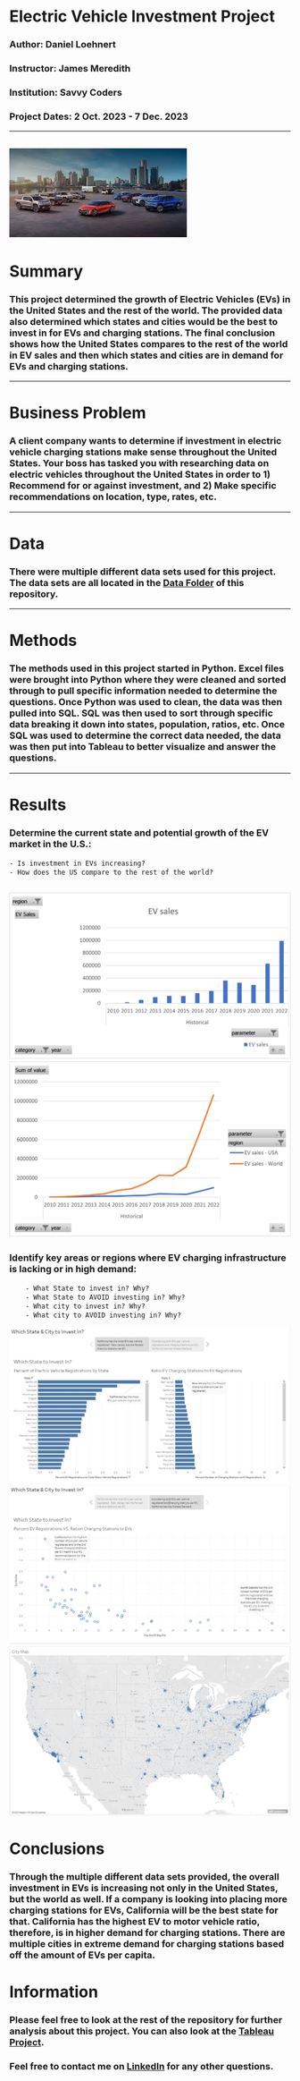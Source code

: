 # Electric Vehicle Investment Project
### Author: Daniel Loehnert
### Instructor: James Meredith
### Institution: Savvy Coders
### Project Dates: 2 Oct. 2023 - 7 Dec. 2023
---
![Alt text](<Images/EV Picture.jpg>)
---
# Summary
### This project determined the growth of Electric Vehicles (EVs) in the United States and the rest of the world. The provided data also determined which states and cities would be the best to invest in for EVs and charging stations. The final conclusion shows how the United States compares to the rest of the world in EV sales and then which states and cities are in demand for EVs and charging stations.
---
# Business Problem
### A client company wants to determine if investment in electric vehicle charging stations make sense throughout the United States. Your boss has tasked you with researching data on electric vehicles throughout the United States in order to 1) Recommend for or against investment, and 2) Make specific recommendations on location, type, rates, etc.
---
# Data
### There were multiple different data sets used for this project. The data sets are all located in the [Data Folder](https://github.com/Loehnert12/Activities/tree/main/Data) of this repository.
---
# Methods
### The methods used in this project started in Python. Excel files were brought into Python where they were cleaned and sorted through to pull specific information needed to determine the questions. Once Python was used to clean, the data was then pulled into SQL. SQL was then used to sort through specific data breaking it down into states, population, ratios, etc. Once SQL was used to determine the correct data needed, the data was then put into Tableau to better visualize and answer the questions.
---
# Results
### Determine the current state and potential growth of the EV market in the U.S.:
	- Is investment in EVs increasing?
	- How does the US compare to the rest of the world?
![Alt text](<Images/U.S EV Sales.png>)
![Alt text](<Images/US. vs World.png>)
---
###  Identify key areas or regions where EV charging infrastructure is lacking or in high demand:
        - What State to invest in? Why?
        - What State to AVOID investing in? Why?
        - What city to invest in? Why?
        - What city to AVOID investing in? Why?
![Alt text](<Images/State Conclusion..PNG>)
![Alt text](<Images/State Conclusion 2.PNG>)
![Alt text](<Images/EV Charging Station Map.PNG>)
# Conclusions
### Through the multiple different data sets provided, the overall investment in EVs is increasing not only in the United States, but the world as well. If a company is looking into placing more charging stations for EVs, California will be the best state for that. California has the highest EV to motor vehicle ratio, therefore, is in higher demand for charging stations. There are multiple cities in extreme demand for charging stations based off the amount of EVs per capita. 
# Information
### Please feel free to look at the rest of the repository for further analysis about this project. You can also look at the [Tableau Project](https://public.tableau.com/app/profile/daniel.loehnert/viz/EVChargingStationInvestment_17019990796490/WhichStateCitytoInvestIn). 

### Feel free to contact me on [LinkedIn](www.linkedin.com/in/daniel-loehnert) for any other questions.